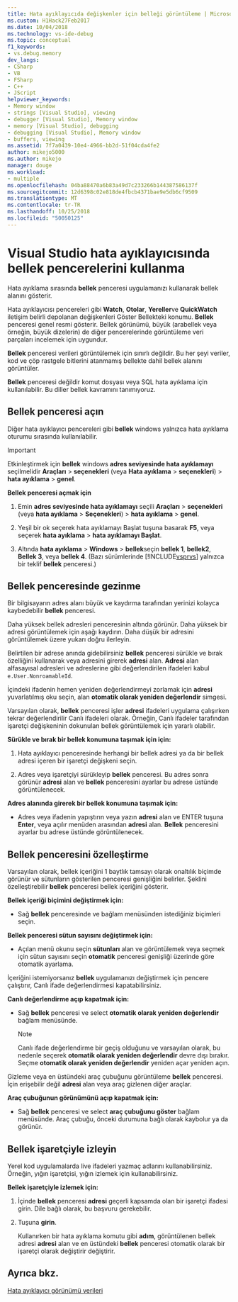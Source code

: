 ```yaml
---
title: Hata ayıklayıcıda değişkenler için belleği görüntüleme | Microsoft Docs
ms.custom: H1Hack27Feb2017
ms.date: 10/04/2018
ms.technology: vs-ide-debug
ms.topic: conceptual
f1_keywords:
- vs.debug.memory
dev_langs:
- CSharp
- VB
- FSharp
- C++
- JScript
helpviewer_keywords:
- Memory window
- strings [Visual Studio], viewing
- debugger [Visual Studio], Memory window
- memory [Visual Studio], debugging
- debugging [Visual Studio], Memory window
- buffers, viewing
ms.assetid: 7f7a0439-10e4-4966-bb2d-51f04cda4fe2
author: mikejo5000
ms.author: mikejo
manager: douge
ms.workload:
- multiple
ms.openlocfilehash: 04ba88470a6b83a49d7c233266b144387586137f
ms.sourcegitcommit: 12d6398c02e818de4fbcb4371bae9e5db6cf9509
ms.translationtype: MT
ms.contentlocale: tr-TR
ms.lasthandoff: 10/25/2018
ms.locfileid: "50050125"
---
```

# <a name="use-the-memory-windows-in-the-visual-studio-debugger"></a>Visual Studio hata ayıklayıcısında bellek pencerelerini kullanma

Hata ayıklama sırasında **bellek** penceresi uygulamanızı kullanarak bellek alanını gösterir. 

Hata ayıklayıcısı pencereleri gibi **Watch**, **Otolar**, **Yereller**ve **QuickWatch** iletişim belirli depolanan değişkenleri Göster Bellekteki konumu. **Bellek** penceresi genel resmi gösterir. Bellek görünümü, büyük (arabellek veya örneğin, büyük dizelerin) de diğer pencerelerinde görüntüleme veri parçaları incelemek için uygundur. 

**Bellek** penceresi verileri görüntülemek için sınırlı değildir. Bu her şeyi veriler, kod ve çöp rastgele bitlerini atanmamış bellekte dahil bellek alanını görüntüler.  

**Bellek** penceresi değildir komut dosyası veya SQL hata ayıklama için kullanılabilir. Bu diller bellek kavramını tanımıyoruz.  
  
## <a name="open-a-memory-window"></a>Bellek penceresi açın  
  
Diğer hata ayıklayıcı pencereleri gibi **bellek** windows yalnızca hata ayıklama oturumu sırasında kullanılabilir. 

>[!IMPORTANT]
>Etkinleştirmek için **bellek** windows **adres seviyesinde hata ayıklamayı** seçilmelidir **Araçları** > **seçenekleri** (veya **Hata ayıklama** > **seçenekleri**) > **hata ayıklama** > **genel**. 

**Bellek penceresi açmak için**
  
1. Emin **adres seviyesinde hata ayıklamayı** seçili **Araçları** > **seçenekleri** (veya **hata ayıklama**  >  **Seçenekleri**) > **hata ayıklama** > **genel**. 
   
1. Yeşil bir ok seçerek hata ayıklamayı Başlat tuşuna basarak **F5**, veya seçerek **hata ayıklama** > **hata ayıklamayı Başlat**.  
   
2. Altında **hata ayıklama** > **Windows** > **bellek**seçin **bellek 1**, **bellek2**, **Bellek 3**, veya **bellek 4**. (Bazı sürümlerinde [!INCLUDE[vsprvs](../code-quality/includes/vsprvs_md.md)] yalnızca bir teklif **bellek** penceresi.)  

## <a name="move-around-in-the-memory-window"></a>Bellek penceresinde gezinme  

Bir bilgisayarın adres alanı büyük ve kaydırma tarafından yerinizi kolayca kaybedebilir **bellek** penceresi. 

Daha yüksek bellek adresleri penceresinin altında görünür. Daha yüksek bir adresi görüntülemek için aşağı kaydırın. Daha düşük bir adresini görüntülemek üzere yukarı doğru ilerleyin.  

Belirtilen bir adrese anında gidebilirsiniz **bellek** penceresi sürükle ve bırak özelliğini kullanarak veya adresini girerek **adresi** alan. **Adresi** alan alfasayısal adresleri ve adreslerine gibi değerlendirilen ifadeleri kabul `e.User.NonroamableId`. 

İçindeki ifadenin hemen yeniden değerlendirmeyi zorlamak için **adresi** yuvarlatılmış oku seçin, alan **otomatik olarak yeniden değerlendir** simgesi. 

Varsayılan olarak, **bellek** penceresi işler **adresi** ifadeleri uygulama çalışırken tekrar değerlendirilir Canlı ifadeleri olarak. Örneğin, Canlı ifadeler tarafından işaretçi değişkeninin dokunulan bellek görüntülemek için yararlı olabilir.  

**Sürükle ve bırak bir bellek konumuna taşımak için için:**  
   
1. Hata ayıklayıcı penceresinde herhangi bir bellek adresi ya da bir bellek adresi içeren bir işaretçi değişkeni seçin.  
   
2. Adres veya işaretçiyi sürükleyip **bellek** penceresi. Bu adres sonra görünür **adresi** alan ve **bellek** penceresini ayarlar bu adrese üstünde görüntülenecek. 
  
**Adres alanında girerek bir bellek konumuna taşımak için:**
  
- Adres veya ifadenin yapıştırın veya yazın **adresi** alan ve ENTER tuşuna **Enter**, veya açılır menüden arasından **adresi** alan. **Bellek** penceresini ayarlar bu adrese üstünde görüntülenecek.
  
## <a name="customize-the-memory-window"></a>Bellek penceresini özelleştirme 

Varsayılan olarak, bellek içeriğini 1 baytlık tamsayı olarak onaltılık biçimde görünür ve sütunların gösterilen penceresi genişliğini belirler. Şeklini özelleştirebilir **bellek** penceresi bellek içeriğini gösterir.  
  
**Bellek içeriği biçimini değiştirmek için:**  
  
-  Sağ **bellek** penceresinde ve bağlam menüsünden istediğiniz biçimleri seçin.  
  
**Bellek penceresi sütun sayısını değiştirmek için:**
  
- Açılan menü okunu seçin **sütunları** alan ve görüntülemek veya seçmek için sütun sayısını seçin **otomatik** penceresi genişliği üzerinde göre otomatik ayarlama.  
  
İçeriğini istemiyorsanız **bellek** uygulamanızı değiştirmek için pencere çalıştırır, Canlı ifade değerlendirmesi kapatabilirsiniz. 

**Canlı değerlendirme açıp kapatmak için:**  
  
- Sağ **bellek** penceresi ve select **otomatik olarak yeniden değerlendir** bağlam menüsünde. 

  >[!NOTE]
  >Canlı ifade değerlendirme bir geçiş olduğunu ve varsayılan olarak, bu nedenle seçerek **otomatik olarak yeniden değerlendir** devre dışı bırakır. Seçme **otomatik olarak yeniden değerlendir** yeniden açar yeniden açın. 
  
Gizleme veya en üstündeki araç çubuğunu görüntüleme **bellek** penceresi. İçin erişebilir değil **adresi** alan veya araç gizlenen diğer araçlar.  
  
**Araç çubuğunun görünümünü açıp kapatmak için:**  
  
- Sağ **bellek** penceresi ve select **araç çubuğunu göster** bağlam menüsünde. Araç çubuğu, önceki durumuna bağlı olarak kaybolur ya da görünür.  
  
## <a name="follow-a-pointer-through-memory"></a>Bellek işaretçiyle izleyin  

Yerel kod uygulamalarda live ifadeleri yazmaç adlarını kullanabilirsiniz. Örneğin, yığın işaretçisi, yığın izlemek için kullanabilirsiniz.  
  
**Bellek işaretçiyle izlemek için:**
  
1. İçinde **bellek** penceresi **adresi** geçerli kapsamda olan bir işaretçi ifadesi girin. Dile bağlı olarak, bu başvuru gerekebilir.  
  
2. Tuşuna **girin**.  
   
   Kullanırken bir hata ayıklama komutu gibi **adım**, görüntülenen bellek adresi **adresi** alan ve en üstündeki **bellek** penceresi otomatik olarak bir işaretçi olarak değiştirir değiştirir.  
  
## <a name="see-also"></a>Ayrıca bkz.  
 [Hata ayıklayıcı görünümü verileri](../debugger/viewing-data-in-the-debugger.md)